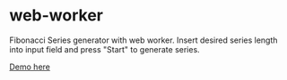 # web-worker
Fibonacci Series generator with web worker. Insert desired series length into input field and press "Start" to generate series.

[Demo here](https://dariuszignaciuk.github.io/web-worker/)
